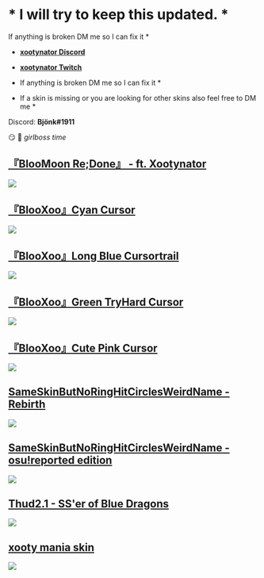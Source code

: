 # * I will try to keep this updated. *
If anything is broken DM me so I can fix it *
* [**xootynator Discord**](https://discord.gg/CardboardBox)
* [**xootynator Twitch**](https://www.twitch.tv/xootynator)

* If anything is broken DM me so I can fix it *
* If a skin is missing or you are looking for other skins also feel free to DM me *

Discord: **Bjönk#1911**

:smirk: :nail_care: *girlboss time*

## [『BlooMoon Re;Done』 - ft. Xootynator ](https://bit.ly/3sw7qzW)
![](https://i.imgur.com/BU931jS.png)

## [『BlooXoo』Cyan Cursor](https://dain.cafe/xoo/-_BlooXoo_-.osk)
![](https://i.imgur.com/kxzPWYx.png)

## [『BlooXoo』Long Blue Cursortrail](https://drive.google.com/file/d/1NyeyrayKGCWsvR08XpUgUddpSMFHBjsv/view?usp=sharing)
![](https://i.imgur.com/ktaEFla.png)

## [『BlooXoo』Green TryHard Cursor](https://drive.google.com/file/d/198VmN125CrVYB2khedz29yv-cK2HTOXz/view?usp=sharing)
![](https://i.imgur.com/BKo0PZu.png)

## [『BlooXoo』Cute Pink Cursor](https://drive.google.com/file/d/1vHD8zTAuY5PnPyhjqlGEInKUKLhyb8Te/view?usp=sharing)
![](https://i.imgur.com/2UD1Ctm.png)

## [SameSkinButNoRingHitCirclesWeirdName - Rebirth](https://drive.google.com/file/d/1PzgE4WmxVcXOv7hQPrQzfzGmkWkAft3v/view?usp=sharing)
![](https://i.imgur.com/2fUiMGC.jpg)

## [SameSkinButNoRingHitCirclesWeirdName - osu!reported edition](https://drive.google.com/file/d/1ukkyvufm0jZ2btDXA_6xqNxnSav_grbP/view?usp=sharing)
![](https://i.imgur.com/FfCU44B.jpg)

## [Thud2.1 - SS'er of Blue Dragons](https://drive.google.com/file/d/19oyDex0XSOfvBk7_tX7HdEXjtE4ZWlam/view?usp=sharing)
![](https://i.imgur.com/Olk0VBd.jpg)
 
## [xooty mania skin](https://mega.nz/file/dOZxlQgA#9hU7wLeu_UMKgQXUF9wMXXTaJmznYPk25lGta-7061U)
![](https://i.imgur.com/02Kkbzg.png)

